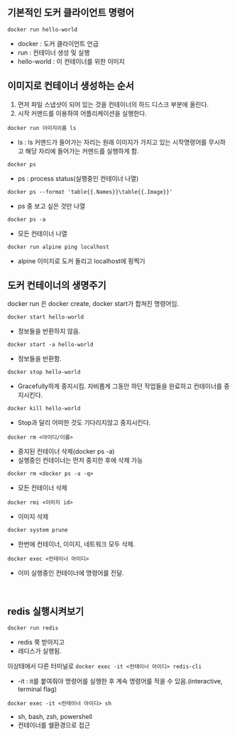 ## 기본적인 도커 클라이언트 명령어
`docker run hello-world`  
- docker : 도커 클라이언트 언급  
- run : 컨테이너 생성 및 실행
- hello-world : 이 컨테이너를 위한 이미지

## 이미지로 컨테이너 생성하는 순서
1. 먼저 파일 스냅샷이 되어 있는 것을 컨테이너의 하드 디스크 부분에 올린다.
2. 시작 커맨드를 이용하여 어플리케이션을 실행한다.
    

`docker run 이미지이름 ls`

- ls : ls 커맨드가 들어가는 자리는 원래 이미지가 가지고 있는 시작명령어를 무시하고 해당 자리에 들어가는 커맨드를 실행하게 함.

`docker ps`
- ps : process status(실행중인 컨테이너 나열)

`docker ps --format 'table{{.Names}}\table{{.Image}}'`
- ps 중 보고 싶은 것만 나열

`docker ps -a`

- 모든 컨테이너 나열

`docker run alpine ping localhost`

- alpine 이미지로 도커 돌리고 localhost에 핑찍기

## 도커 컨테이너의 생명주기
docker run 은 docker create, docker start가 합쳐진 명령어임.

`docker start hello-world`

- 정보들을 반환하지 않음.

`docker start -a hello-world`

- 정보들을 반환함.

`docker stop hello-world`

- Gracefully하게 중지시킴. 자비롭게 그동안 하던 작업들을 완료하고 컨테이너를 중지시킨다.

`docker kill hello-world`

- Stop과 달리 어떠한 것도 기다리지않고 중지시킨다.
    
    

`docker rm <아이디/이름>`

- 중지된 컨테이너 삭제(docker ps -a)
- 실행중인 컨테이너는 먼저 중지한 후에 삭제 가능

`docker rm <docker ps -a -q>`

- 모든 컨테이너 삭제

`docker rmi <이미지 id>`

- 이미지 삭제

`docker system prune`

- 한번에 컨테이너, 이미지, 네트워크 모두 삭제.

`docker exec <컨테이너 아이디>`

- 이미 실행중인 컨테이너에 명령어를 전달.

</br>

## redis 실행시켜보기

`docker run redis`

- redis 쭉 받아지고
- 레디스가 실행됨.

이상태에서 다른 터미널로 `docker exec -it <컨테이너 아이디> redis-cli`

- -it : it를 붙여줘야 명령어를 실행한 후 계속 명령어를 적을 수 있음.(interactive, terminal flag)

`docker exec -it <컨테이너 아이디> sh`

- sh, bash, zsh, powershell
- 컨테이너를 쉘환경으로 접근